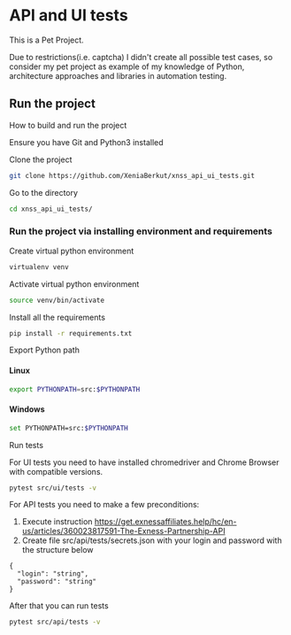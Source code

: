 # API and UI tests
This is a Pet Project.

Due to restrictions(i.e. captcha) I didn't create all possible test cases, so consider
my pet project as example of my knowledge of Python, architecture approaches and libraries in automation testing.
## Run the project
How to build and run the project

Ensure you have Git and Python3 installed
 
Clone the project 
```bash
git clone https://github.com/XeniaBerkut/xnss_api_ui_tests.git
```
Go to the directory
```bash
cd xnss_api_ui_tests/
```
### Run the project via installing environment and requirements

Create virtual python environment
```bash
virtualenv venv
```
Activate virtual python environment
```bash
source venv/bin/activate
```
Install all the requirements
```bash
pip install -r requirements.txt
```
Export Python path
#### Linux
```bash
export PYTHONPATH=src:$PYTHONPATH

```
#### Windows
```bash
set PYTHONPATH=src:$PYTHONPATH

```
Run tests

For UI tests you need to have installed chromedriver and Chrome Browser with compatible versions. 
```bash
pytest src/ui/tests -v

```
For API tests you need to make a few preconditions:
1. Execute instruction https://get.exnessaffiliates.help/hc/en-us/articles/360023817591-The-Exness-Partnership-API
2. Create file src/api/tests/secrets.json with your login and password with the structure below

```
{
  "login": "string",
  "password": "string"
}
```
After that you can run tests
```bash
pytest src/api/tests -v

```